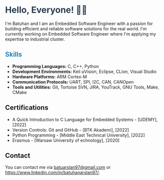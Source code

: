

# <span style="color: #2C3E50;">Hello, Everyone! 👋🏽</span>
I'm Batuhan and I am  an Embedded Software Engineer with a passion for building efficient and reliable software solutions for the real world. I'm currently working on Embedded Software Engineer where I'm applying my expertise to industrial cluster.

## <span style="color: #2980B9;">Skills</span>
- **Programming Languages:** C, C++, Python
- **Development Environments:** Keil uVision, Eclipse, CLion, Visual Studio
- **Hardware Platforms:** ARM Cortex-M
- **Communication Protocols:** UART, SPI, I2C, CAN, CANOpen
- **Tools and Utilities:** Git, Tortoise SVN, JIRA, YouTrack, GNU Tools, Make, CMake


## Certifications
- A Quick Introduction to C Language for Embedded Systems - [UDEMY], [2022]
- Version Controls: Git and GitHub - [BTK Akademi], [2022]
- Python Programming - [Middle East Technical University], [2022]
- Erasmus - [Warsaw University of echnology], [2020]
## Contact
You can contact me via batuarslan97@gmail.com or https://www.linkedin.com/in/batuhanarslan97/.

